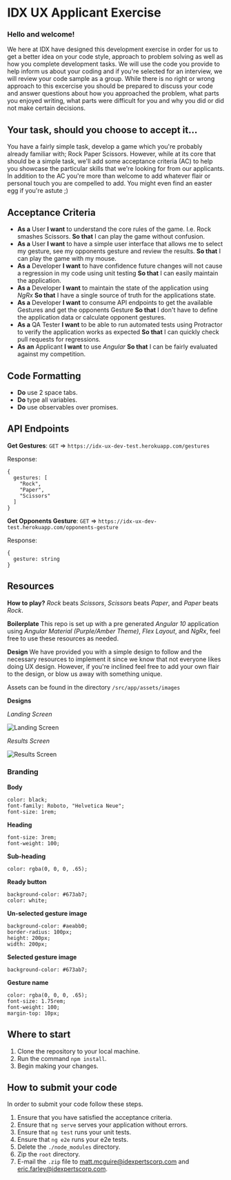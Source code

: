 # IDX UX Applicant Exercise

### Hello and welcome!

We here at IDX have designed this development exercise in order for us to get a better idea on your code style, approach to problem solving as well as how you complete development tasks. We will use the code you provide to help inform us about your coding and if you're selected for an interview, we will review your code sample as a group. While there is no right or wrong approach to this excercise you should be prepared to discuss your code and answer questions about how you approached the problem, what parts you enjoyed writing, what parts were difficult for you and why you did or did not make certain decisions.

## Your task, should you choose to accept it...

You have a fairly simple task, develop a game which you're probably already familiar with; Rock Paper Scissors. However, while at its core that should be a simple task, we'll add some acceptance criteria (AC) to help you showcase the particular skills that we're looking for from our applicants. In addition to the AC you're more than welcome to add whatever flair or personal touch you are compelled to add. You might even find an easter egg if you're astute ;)

## Acceptance Criteria

- **As a** User **I want** to understand the core rules of the game. I.e. Rock smashes Scissors. **So that** I can play the game without confusion.
- **As a** User **I want** to have a simple user interface that allows me to select my gesture, see my opponents gesture and review the results. **So that** I can play the game with my mouse.
- **As a** Developer **I want** to have confidence future changes will not cause a regression in my code using unit testing **So that** I can easily maintain the application.
- **As a** Developer **I want** to maintain the state of the application using _NgRx_ **So that** I have a single source of truth for the applications state.
- **As a** Developer **I want** to consume API endpoints to get the available Gestures and get the opponents Gesture **So that** I don't have to define the application data or calculate opponent gestures.
- **As a** QA Tester **I want** to be able to run automated tests using Protractor to verify the application works as expected **So that** I can quickly check pull requests for regressions.
- **As an** Applicant **I want** to use _Angular_ **So that** I can be fairly evaluated against my competition.

## Code Formatting

- **Do** use 2 space tabs.
- **Do** type all variables.
- **Do** use observables over promises.

## API Endpoints

**Get Gestures**: `GET` => `https://idx-ux-dev-test.herokuapp.com/gestures`

Response:

    {
      gestures: [
        "Rock",
        "Paper",
        "Scissors"
      ]
    }

**Get Opponents Gesture**: `GET` => `https://idx-ux-dev-test.herokuapp.com/opponents-gesture`

Response:

    {
      gesture: string
    }

## Resources

**How to play?** _Rock_ beats _Scissors_, _Scissors_ beats _Paper_, and _Paper_ beats _Rock_.

**Boilerplate** This repo is set up with a pre generated _Angular 10_ application using _Angular Material (Purple/Amber Theme)_, _Flex Layout_, and _NgRx_, feel free to use these resources as needed.

**Design** We have provided you with a simple design to follow and the necessary resources to implement it since we know that not everyone likes doing UX design. However, if you're inclined feel free to add your own flair to the design, or blow us away with something unique.

Assets can be found in the directory `/src/app/assets/images`

**Designs**

_Landing Screen_

![Landing Screen](https://idx-ux-dev-test.s3-us-west-2.amazonaws.com/image+(8).png)

_Results Screen_

![Results Screen](https://idx-ux-dev-test.s3-us-west-2.amazonaws.com/image+(9).png)

### Branding 

**Body**

    color: black;
    font-family: Roboto, "Helvetica Neue";
    font-size: 1rem;

**Heading**

    font-size: 3rem;
    font-weight: 100;

**Sub-heading**

    color: rgba(0, 0, 0, .65);

**Ready button**

    background-color: #673ab7;
    color: white;

**Un-selected gesture image**

    background-color: #aeabb0;
    border-radius: 100px;
    height: 200px;
    width: 200px;

**Selected gesture image**

    background-color: #673ab7;

**Gesture name**

    color: rgba(0, 0, 0, .65);
    font-size: 1.75rem;
    font-weight: 100;
    margin-top: 10px;

## Where to start

1. Clone the repository to your local machine.
1. Run the command `npm install`.
1. Begin making your changes.

## How to submit your code

In order to submit your code follow these steps.

1. Ensure that you have satisfied the acceptance criteria.
1. Ensure that `ng serve` serves your application without errors.
1. Ensure that `ng test` runs your unit tests.
1. Ensure that `ng e2e` runs your e2e tests.
1. Delete the `./node_modules` directory.
1. Zip the `root` directory.
1. E-mail the `.zip` file to matt.mcguire@idexpertscorp.com and eric.farley@idexpertscorp.com.
